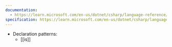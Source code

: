 ```yaml
---
documentation:
  - https://learn.microsoft.com/en-us/dotnet/csharp/language-reference/operators/patterns
specification: https://learn.microsoft.com/en-us/dotnet/csharp/language-reference/language-specification/patterns
---
```

- Declaration patterns:
	- [[is]]